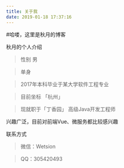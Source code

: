 ```yaml
---
title: 关于我
date: 2019-01-18 17:37:16
---
```

#哈喽，这里是秋月的博客

秋月的个人介绍
> 性别 男

> 单身

> 2017年本科毕业于某大学软件工程专业

> 目前坐标 「杭州」

> 现就职于「丁香园」 高级Java开发工程师


兴趣广泛，目前对前端Vue、微服务都比较感兴趣

联系方式
> 微信：Wetsion

> QQ：305420493